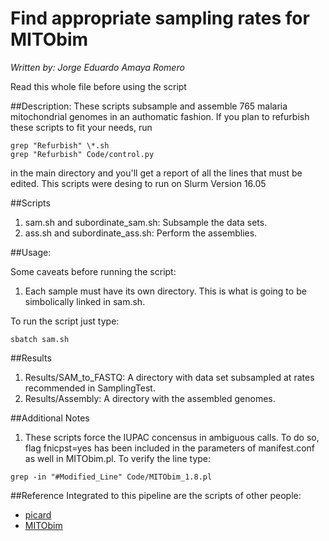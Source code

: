 # Find appropriate sampling rates for MITObim 
*Written by: Jorge Eduardo Amaya Romero*

Read this whole file before using the script

##Description: 
These scripts subsample and assemble 765 malaria mitochondrial genomes in an authomatic fashion. If you plan to refurbish these scripts to fit your needs, run 
```
grep "Refurbish" \*.sh
grep "Refurbish" Code/control.py
```
in the main directory and you'll get a report of all the lines that must be edited. This scripts were desing to run on Slurm Version 16.05

##Scripts

1. sam.sh and subordinate\_sam.sh: Subsample the data sets.
2. ass.sh and subordinate\_ass.sh: Perform the assemblies. 

##Usage:

Some caveats before running the script:
1. Each sample must have its own directory. This is what is going to be simbolically linked in sam.sh.

To run the script just type:

```
sbatch sam.sh
```

##Results

1. Results/SAM\_to\_FASTQ: A directory with data set subsampled at rates recommended in SamplingTest.
2. Results/Assembly: A directory with the assembled genomes.

##Additional Notes
1. These scripts force the IUPAC concensus in ambiguous calls. To do so, flag fnicpst=yes has been included in the parameters of manifest.conf as well in MITObim.pl. To verify the line type:

```
grep -in "#Modified_Line" Code/MITObim_1.8.pl
```

##Reference
Integrated to this pipeline are the scripts of other people:

* [picard](https://github.com/broadinstitute/picard)
* [MITObim](https://github.com/chrishah/MITObim)
